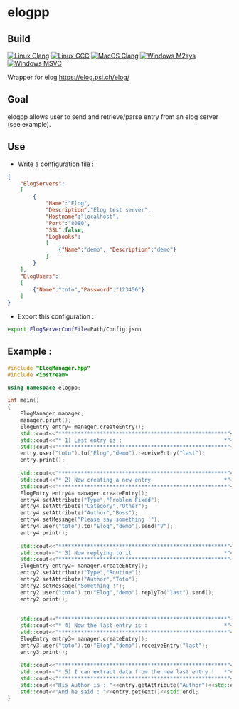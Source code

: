 # elogpp

## Build
[![Linux Clang](https://github.com/flagarde/elogpp/actions/workflows/Linux-Clang.yml/badge.svg)](https://github.com/flagarde/elogpp/actions/workflows/Linux-Clang.yml) [![Linux GCC](https://github.com/flagarde/elogpp/actions/workflows/Linux-GCC.yml/badge.svg)](https://github.com/flagarde/elogpp/actions/workflows/Linux-GCC.yml) [![MacOS Clang](https://github.com/flagarde/elogpp/actions/workflows/MacOS-Clang.yml/badge.svg)](https://github.com/flagarde/elogpp/actions/workflows/MacOS-Clang.yml) [![Windows M2sys](https://github.com/flagarde/elogpp/actions/workflows/Windows-M2sys.yml/badge.svg)](https://github.com/flagarde/elogpp/actions/workflows/Windows-M2sys.yml) [![Windows MSVC](https://github.com/flagarde/elogpp/actions/workflows/Windows-MSVC.yml/badge.svg)](https://github.com/flagarde/elogpp/actions/workflows/Windows-MSVC.yml)


Wrapper for elog https://elog.psi.ch/elog/

## Goal

elogpp allows user to send and retrieve/parse entry from an elog server (see example).

## Use

* Write a configuration file :

```json
{
    "ElogServers":
    [
        {
            "Name":"Elog",
            "Description":"Elog test server",
            "Hostname":"localhost",
            "Port":"8080",
            "SSL":false,
            "Logbooks":
            [
                {"Name":"demo", "Description":"demo"}
            ]
        }
    ],
    "ElogUsers":
    [
        {"Name":"toto","Password":"123456"}
    ]
}
```

* Export this configuration :
```bash
export ElogServerConfFile=Path/Config.json
```

## Example :
```cpp
#include "ElogManager.hpp"
#include <iostream>

using namespace elogpp;

int main() 
{
    ElogManager manager;
    manager.print();
    ElogEntry entry= manager.createEntry();
    std::cout<<"*****************************************************"<<std::endl;
    std::cout<<"* 1) Last entry is :                                *"<<std::endl;
    std::cout<<"*****************************************************"<<std::endl;
    entry.user("toto").to("Elog","demo").receiveEntry("last");
    entry.print();
    
    std::cout<<"*****************************************************"<<std::endl;
    std::cout<<"* 2) Now creating a new entry                       *"<<std::endl; 
    std::cout<<"*****************************************************"<<std::endl;
    ElogEntry entry4= manager.createEntry();
    entry4.setAttribute("Type","Problem Fixed");
    entry4.setAttribute("Category","Other");
    entry4.setAttribute("Author","Boss");
    entry4.setMessage("Please say something !");
    entry4.user("toto").to("Elog","demo").send("V");
    entry4.print();
    
    std::cout<<"*****************************************************"<<std::endl;
    std::cout<<"* 3) Now replying to it                             *"<<std::endl;
    std::cout<<"*****************************************************"<<std::endl;
    ElogEntry entry2= manager.createEntry();
    entry2.setAttribute("Type","Routine");
    entry2.setAttribute("Author","Toto");
    entry2.setMessage("Something !");
    entry2.user("toto").to("Elog","demo").replyTo("last").send();
    entry2.print();
  
    
    std::cout<<"*****************************************************"<<std::endl;
    std::cout<<"* 4) Now the last entry is :                        *"<<std::endl;
    std::cout<<"*****************************************************"<<std::endl;
    ElogEntry entry3= manager.createEntry();
    entry3.user("toto").to("Elog","demo").receiveEntry("last");
    entry3.print();
    
    std::cout<<"*****************************************************"<<std::endl;
    std::cout<<"* 5) I can extract data from the new last entry !   *"<<std::endl;
    std::cout<<"*****************************************************"<<std::endl;
    std::cout<<"His Author is : "<<entry.getAttribute("Author")<<std::endl;
    std::cout<<"And he said : "<<entry.getText()<<std::endl;
}
```

